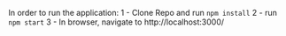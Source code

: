 In order to run the application: 
1 - Clone Repo and run `npm install`
2 - run `npm start`
3 - In browser, navigate to http://localhost:3000/ 

